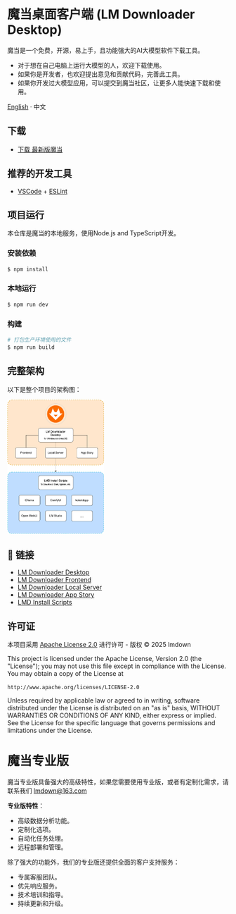 # 魔当桌面客户端 (LM Downloader Desktop)

魔当是一个免费，开源，易上手，且功能强大的AI大模型软件下载工具。

- 对于想在自己电脑上运行大模型的人，欢迎下载使用。
- 如果你是开发者，也欢迎提出意见和贡献代码，完善此工具。
- 如果你开发过大模型应用，可以提交到魔当社区，让更多人能快速下载和使用。

[English](./README.md) · 中文

## 下载

- [下载 最新版魔当](https://gitee.com/lmdown/lm-downloader-desktop/releases)

## 推荐的开发工具

- [VSCode](https://code.visualstudio.com/) + [ESLint](https://marketplace.visualstudio.com/items?itemName=dbaeumer.vscode-eslint)

## 项目运行
本仓库是魔当的本地服务，使用Node.js and TypeScript开发。

### 安装依赖

```bash
$ npm install
```

### 本地运行

```bash
$ npm run dev
```

### 构建

```bash
# 打包生产环境使用的文件
$ npm run build
```

## 完整架构

以下是整个项目的架构图：

<img width="220" src="docs/Architecture.png">

## 🔗 链接

- [LM Downloader Desktop](https://gitee.com/lmdown/lm-downloader-desktop)
- [LM Downloader Frontend](https://gitee.com/lmdown/lm-downloader-frontend)
- [LM Downloader Local Server](https://gitee.com/lmdown/lm-downloader-local-server)
- [LM Downloader App Story](https://gitee.com/lmdown/lm-downloader-app-story)
- [LMD Install Scripts](https://gitee.com/lmdown/lm-downloader-app-story)


## 许可证

本项目采用 [Apache License 2.0](http://www.apache.org/licenses/LICENSE-2.0) 进行许可 - 版权 © 2025 lmdown

This project is licensed under the Apache License, Version 2.0 (the "License");
you may not use this file except in compliance with the License.
You may obtain a copy of the License at

    http://www.apache.org/licenses/LICENSE-2.0

Unless required by applicable law or agreed to in writing, software
distributed under the License is distributed on an "as is" basis,
WITHOUT WARRANTIES OR CONDITIONS OF ANY KIND, either express or implied.
See the License for the specific language that governs permissions and
limitations under the License.

# 魔当专业版

魔当专业版具备强大的高级特性，如果您需要使用专业版，或者有定制化需求，请联系我们 <lmdown@163.com>


**专业版特性**：

- 高级数据分析功能。
- 定制化选项。
- 自动化任务处理。
- 远程部署和管理。

除了强大的功能外，我们的专业版还提供全面的客户支持服务：
- 专属客服团队。
- 优先响应服务。
- 技术培训和指导。
- 持续更新和升级。
